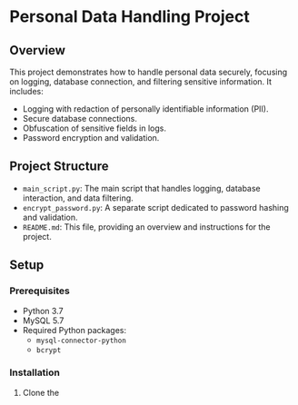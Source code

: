 # Personal Data Handling Project

## Overview

This project demonstrates how to handle personal data securely, focusing on logging, database connection, and filtering sensitive information. It includes:
- Logging with redaction of personally identifiable information (PII).
- Secure database connections.
- Obfuscation of sensitive fields in logs.
- Password encryption and validation.

## Project Structure

- `main_script.py`: The main script that handles logging, database interaction, and data filtering.
- `encrypt_password.py`: A separate script dedicated to password hashing and validation.
- `README.md`: This file, providing an overview and instructions for the project.

## Setup

### Prerequisites

- Python 3.7
- MySQL 5.7
- Required Python packages:
  - `mysql-connector-python`
  - `bcrypt`

### Installation

1. Clone the

